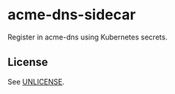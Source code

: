 # acme-dns-sidecar

Register in acme-dns using Kubernetes secrets.

## License

See [UNLICENSE](UNLICENSE).
